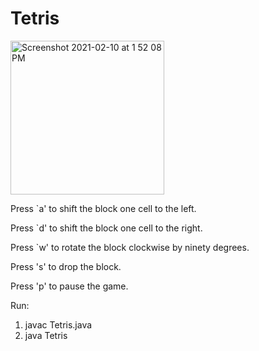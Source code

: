 # Tetris

<img width="246" alt="Screenshot 2021-02-10 at 1 52 08 PM" src="https://user-images.githubusercontent.com/56144156/107470937-33574580-6ba7-11eb-9835-4a041db666f5.png">

Press `a' to shift  the  block  one  cell  to  the  left.  

Press `d' to shift  the block one cell to the right. 

Press `w' to rotate the block clockwise by ninety degrees. 

Press 's' to drop  the  block.

Press 'p' to pause  the  game.

Run:

1. javac Tetris.java
2. java Tetris
